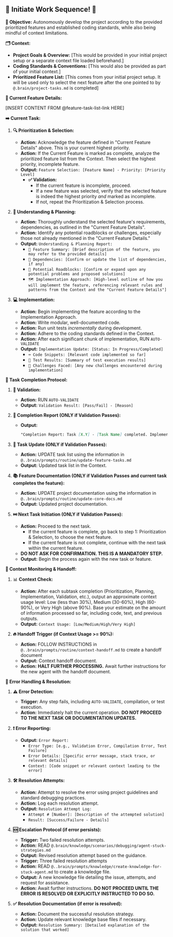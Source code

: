 ## 🚀 Initiate Work Sequence! 🚀

**🎯 Objective:** Autonomously develop the project according to the provided prioritized features and established coding standards, while also being mindful of context limitations.

**🗂️ Context:**

* **Project Goals & Overview:** [This would be provided in your initial project setup or a separate context file loaded beforehand.]
* **Coding Standards & Conventions:** [This would also be provided as part of your initial context.]
* **Prioritized Feature List:** [This comes from your initial project setup. It will be used only to select the next feature after the one pointed to by `@.brain/project-tasks.md` is completed]

**🧩 Current Feature Details:**

[INSERT CONTENT FROM @feature-task-list-link HERE]

**➡️ Current Task:**

1. **🔍 Prioritization & Selection:**
    * **Action:** Acknowledge the feature defined in "Current Feature Details" above. This is your current highest priority.
    * **Action:** If the Current Feature is marked as complete, analyze the prioritized feature list from the Context. Then select the highest priority, incomplete feature.
    * **Output:** `Feature Selection: [Feature Name] - Priority: [Priority Level]`
        * **✅ Validation:**
            * If the current feature is incomplete, proceed.
            * If a new feature was selected, verify that the selected feature is indeed the highest priority *and* marked as incomplete.
            * If not, repeat the Prioritization & Selection process.

2. **🧠 Understanding & Planning:**
    * **Action:** Thoroughly understand the selected feature's requirements, dependencies, as outlined in the "Current Feature Details".
    * **Action:** Identify any potential roadblocks or challenges, especially those not already mentioned in the "Current Feature Details."
    * **Output:** `Understanding & Planning Report:`
        * `📑 Feature Summary: [Brief description of the feature, you may refer to the provided details]`
        * `🔗 Dependencies: [Confirm or update the list of dependencies, if any]`
        * `🚧 Potential Roadblocks: [Confirm or expand upon any potential problems and proposed solutions]`
        * `🗺️ Implementation Approach: [High-level outline of how you will implement the feature, referencing relevant rules and patterns from the Context and the "Current Feature Details"]`

3. **💻 Implementation:**
    * **Action:** Begin implementing the feature according to the Implementation Approach.
    * **Action:** Write modular, well-documented code.
    * **Action:** Run unit tests *incrementally* during development.
    * **Action:** Adhere to the coding standards defined in the Context.
    * **Action:** After each significant chunk of implementation, RUN `AUTO-VALIDATE`
    * **Output:** `Implementation Update: [Status: In Progress/Completed]`
        * `⌨️ Code Snippets: [Relevant code implemented so far]`
        * `🧪 Test Results: [Summary of test execution results]`
        * `🚩 Challenges Faced: [Any new challenges encountered during implementation]`

**🏁 Task Completion Protocol:**

1. **🔬 Validation:**
    * **Action:** RUN `AUTO-VALIDATE`
    * **Output:** `Validation Result: [Pass/Fail] - [Reason]`

2. **📝 Completion Report (ONLY if Validation Passes):**
    * **Output:**

        ```markdown
        "Completion Report: Task [X.Y] - [Task Name] completed. Implementation involved [brief summary of the code changes and logic]. Key decisions included [mention any significant design or implementation choices]."
        ```

3. **🔄 Task Update (ONLY if Validation Passes):**
    * **Action:** UPDATE task list using the information in `@..brain/prompts/routine/update-feature-tasks.md`
    * **Output:** Updated task list in the Context.

4. **📚 Feature Documentation (ONLY if Validation Passes and current task completes the feature):**
    * **Action:** UPDATE project documentation using the information in `@..brain/prompts/routine/update-core-docs.md`
    * **Output:** Updated project documentation.

5. **⏭️ Next Task Initiation (ONLY if Validation Passes):**
    * **Action:** Proceed to the next task.
        * If the current feature is complete, go back to step 1: Prioritization & Selection, to choose the next feature.
        * If the current feature is not complete, continue with the next task within the current feature.
    * **DO NOT ASK FOR CONFIRMATION. THIS IS A MANDATORY STEP.**
    * **Output:** Begin the process again with the new task or feature.

**🧮 Context Monitoring & Handoff:**

1. 📊 **Context Check:**
    * **Action:** After each subtask completion (Prioritization, Planning, Implementation, Validation, etc.), output an approximate context usage level: Low (less than 30%), Medium (30-60%), High (60-90%), or Very High (above 90%). Base your estimate on the amount of information processed so far, including code, text, and previous outputs.
    * **Output:** `Context Usage: [Low/Medium/High/Very High]`

2. **🔥 Handoff Trigger (if Context Usage >= 90%):**
    * **Action:**  FOLLOW INSTRUCTIONS in `@..brain/prompts/routine/context-handoff.md` to create a handoff document
    * **Output:** Context handoff document.
    * **Action:** **HALT FURTHER PROCESSING.** Await further instructions for the new agent with the handoff document.

**🚨 Error Handling & Resolution:**

1. **⚠️ Error Detection:**
    * **Trigger:** Any step fails, including `AUTO-VALIDATE`, compilation, or test execution.
    * **Action:** Immediately halt the current operation. **DO NOT PROCEED TO THE NEXT TASK OR DOCUMENTATION UPDATES.**

2. **❗ Error Reporting:**
    * **Output:** `Error Report:`
        * `Error Type: [e.g., Validation Error, Compilation Error, Test Failure]`
        * `Error Details: [Specific error message, stack trace, or relevant details]`
        * `Context: [Code snippet or relevant context leading to the error]`

3. **🛠️ Resolution Attempts:**
    * **Action:** Attempt to resolve the error using project guidelines and standard debugging practices.
    * **Action:** Log each resolution attempt.
    * **Output:** `Resolution Attempt Log:`
        * `Attempt # [Number]: [Description of the attempted solution]`
        * `Result: [Success/Failure - Details]`

4. **🆘 Escalation Protocol (if error persists):**
    * **Trigger:** Two failed resolution attempts.
    * **Action:** READ `@.brain/knowledge/scenarios/debugging/agent-stuck-strategies.md`
    * **Output:** Revised resolution attempt based on the guidance.
    * **Trigger:** Three failed resolution attempts
    * **Action:** READ `@..brain/prompts/knowledge/create-knowledge-for-stuck-agent.md` to create a knowledge file.
    * **Output:** A new knowledge file detailing the issue, attempts, and request for assistance.
    * **Action:** Await further instructions. **DO NOT PROCEED UNTIL THE ERROR IS RESOLVED OR EXPLICITLY INSTRUCTED TO DO SO.**

5. **✅ Resolution Documentation (if error is resolved):**
    * **Action:** Document the successful resolution strategy.
    * **Action:** Update relevant knowledge base files if necessary.
    * **Output:** `Resolution Summary: [Detailed explanation of the solution that worked]`
